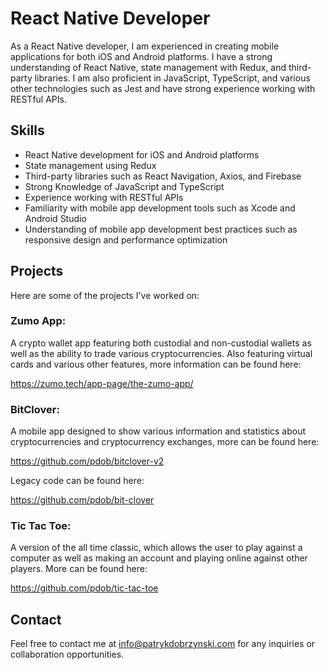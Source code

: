 # React Native Developer
As a React Native developer, I am experienced in creating mobile applications for both iOS and Android platforms. I have a strong understanding of React Native, state management with Redux, and third-party libraries. I am also proficient in JavaScript, TypeScript, and various other technologies such as Jest and have strong experience working with RESTful APIs.

## Skills
* React Native development for iOS and Android platforms
* State management using Redux
* Third-party libraries such as React Navigation, Axios, and Firebase
* Strong Knowledge of JavaScript and TypeScript
* Experience working with RESTful APIs
* Familiarity with mobile app development tools such as Xcode and Android Studio
* Understanding of mobile app development best practices such as responsive design and performance optimization

## Projects
Here are some of the projects I've worked on:

### Zumo App: 
A crypto wallet app featuring both custodial and non-custodial wallets as well as the ability to trade various cryptocurrencies. Also featuring virtual cards and various other features, more information can be found here:

https://zumo.tech/app-page/the-zumo-app/

### BitClover: 
A mobile app designed to show various information and statistics about cryptocurrencies and cryptocurrency exchanges, more can be found here: 

https://github.com/pdob/bitclover-v2

Legacy code can be found here:

https://github.com/pdob/bit-clover

### Tic Tac Toe: 
A version of the all time classic, which allows the user to play against a computer as well as making an account and playing online against other players. More can be found here:

https://github.com/pdob/tic-tac-toe


## Contact
Feel free to contact me at info@patrykdobrzynski.com for any inquiries or collaboration opportunities.




